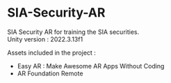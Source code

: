 # SIA-Security-AR
SIA Security AR for training the SIA securities.<br />
Unity version : 2022.3.13f1

Assets included in the project :
- Easy AR : Make Awesome AR Apps Without Coding
- AR Foundation Remote

